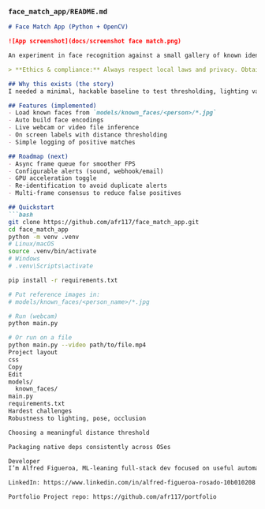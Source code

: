 ### `face_match_app/README.md`
```markdown
# Face Match App (Python + OpenCV)

![App screenshot](docs/screenshot face match.png)

An experiment in face recognition against a small gallery of known identities. It loads encodings from `models/known_faces/` and flags matches from a webcam or video file with simple, readable code.

> **Ethics & compliance:** Always respect local laws and privacy. Obtain consent where required, disclose usage, and design for opt in.

## Why this exists (the story)
I needed a minimal, hackable baseline to test thresholding, lighting variations, and simple alerting without pulling in heavyweight frameworks. This repo is my clean sandbox for controlled experiments.

## Features (implemented)
- Load known faces from `models/known_faces/<person>/*.jpg`
- Auto build face encodings
- Live webcam or video file inference
- On screen labels with distance thresholding
- Simple logging of positive matches

## Roadmap (next)
- Async frame queue for smoother FPS
- Configurable alerts (sound, webhook/email)
- GPU acceleration toggle
- Re-identification to avoid duplicate alerts
- Multi-frame consensus to reduce false positives

## Quickstart
```bash
git clone https://github.com/afr117/face_match_app.git
cd face_match_app
python -m venv .venv
# Linux/macOS
source .venv/bin/activate
# Windows
# .venv\Scripts\activate

pip install -r requirements.txt

# Put reference images in:
# models/known_faces/<person_name>/*.jpg

# Run (webcam)
python main.py

# Or run on a file
python main.py --video path/to/file.mp4
Project layout
css
Copy
Edit
models/
  known_faces/
main.py
requirements.txt
Hardest challenges
Robustness to lighting, pose, occlusion

Choosing a meaningful distance threshold

Packaging native deps consistently across OSes

Developer
I’m Alfred Figueroa, ML-leaning full-stack dev focused on useful automation.

LinkedIn: https://www.linkedin.com/in/alfred-figueroa-rosado-10b010208

Portfolio Project repo: https://github.com/afr117/portfolio
